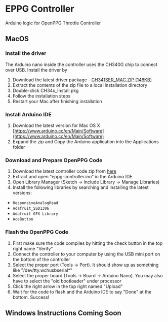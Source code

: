 # EPPG Controller
Arduino logic for OpenPPG Throttle Controller


## MacOS
### Install the driver

The Arduino nano inside the controller uses the CH340G chip to connect over USB. Install the driver by

1. Download the latest driver package - [CH341SER_MAC.ZIP (148KB)](https://www.google.com/url?q=https://kig.re/downloads/CH341SER_MAC.ZIP&sa=D&ust=1529887332687000)
2. Extract the contents of the zip file to a local installation directory
3. Double-click CH34x_Install.pkg
4. Follow the installation steps
5. Restart your Mac after finishing installation

### Install Arduino IDE

1. Download the latest version for Mac OS X [https://www.arduino.cc/en/Main/Software](https://www.arduino.cc/en/Main/Software)
2. Expand the zip and Copy the Arduino application into the Applications folder

### Download and Prepare OpenPPG Code

1. Download the latest controller code zip from [here](https://github.com/openppg/eppg-controller/archive/batch-2.zip)
2. Extract and open "eppg-controller.ino" in the Arduino IDE
3. Open Library Manager (Sketch -> Include Library -> Manage Libraries)
4. Install the following libraries by searching and installing the latest versions:
- `ResponsiveAnalogRead`
- `Adafruit_SSD1306`
- `Adafruit GFX Library`
- `AceButton`

### Flash the OpenPPG Code

1. First make sure the code compiles by hitting the check button in the top right name "Verify"
2. Connect the controller to your computer by using the USB mini port on the bottom of the controller
3. Select the proper port (Tools -> Port). It should show up as something like "/dev/tty.wchusbserial*"
4. Select the proper board (Tools -> Board -> Arduino Nano). You may also have to select the "old bootloader" under processor
5. Click the right arrow in the top right named "Upload"
6. Wait for the code to flash and the Arduino IDE to say "Done" at the bottom. Success!

## Windows Instructions Coming Soon
